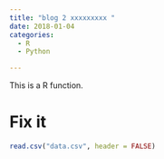 ```yaml
---
title: "blog 2 xxxxxxxxx "
date: 2018-01-04
categories:
  - R
  - Python

---
```


This is a R function.

# Fix it

```R
read.csv("data.csv", header = FALSE)
```






